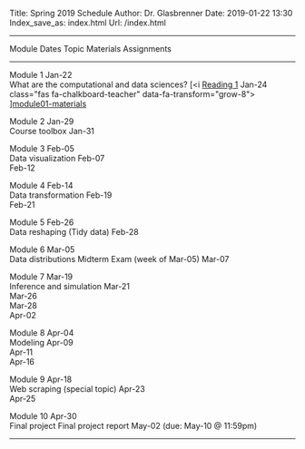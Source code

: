 Title: Spring 2019 Schedule
Author: Dr. Glasbrenner
Date: 2019-01-22 13:30
Index_save_as: index.html
Url: /index.html

------------------------------------------------------------------------------------------------------------------------------------------------------------------------------
Module           Dates                Topic                                                         Materials                          Assignments
---------------- -------------------- ------------------------------------------------------------- ---------                          ---------------------------------------
Module 1         Jan-22<br>           What are the computational and data sciences?                 [<i                                [Reading 1]
                 Jan-24                                                                             class="fas fa-chalkboard-teacher"
                                                                                                    data-fa-transform="grow-8">
                                                                                                    </i>][module01-materials]

Module 2         Jan-29<br>           Course toolbox
                 Jan-31

Module 3         Feb-05<br>           Data visualization
                 Feb-07<br>
                 Feb-12

Module 4         Feb-14<br>           Data transformation
                 Feb-19<br>
                 Feb-21

Module 5         Feb-26<br>           Data reshaping (Tidy data)
                 Feb-28

Module 6         Mar-05<br>           Data distributions                                                                               Midterm Exam (week of Mar-05)
                 Mar-07

Module 7         Mar-19<br>           Inference and simulation
                 Mar-21<br>
                 Mar-26<br>
                 Mar-28<br>
                 Apr-02

Module 8         Apr-04<br>           Modeling
                 Apr-09<br>
                 Apr-11<br>
                 Apr-16

Module 9         Apr-18<br>           Web scraping (special topic)
                 Apr-23<br>
                 Apr-25

Module 10        Apr-30<br>           Final project                                                                                    Final project report
                 May-02                                                                                                                (due: May-10 @ 11:59pm)

----------------------------------------------------------------------------------------------------------------------------------------------------------------------------

[Reading 1]:          /assignments/reading-01/
[module01-materials]: /materials/module01-materials/
